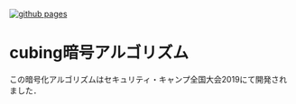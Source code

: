 [![github pages](https://github.com/xryuseix/cubing_cipher/actions/workflows/rust.yml/badge.svg)](https://github.com/xryuseix/cubing_cipher/actions/workflows/rust.yml)

# cubing暗号アルゴリズム

この暗号化アルゴリズムはセキュリティ・キャンプ全国大会2019にて開発されました．

